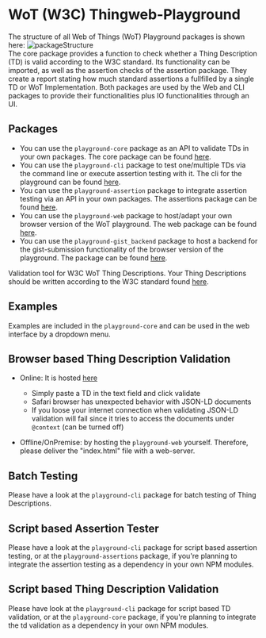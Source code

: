 # WoT (W3C) Thingweb-Playground

The structure of all Web of Things (WoT) Playground packages is shown here: ![packageStructure](https://i.imgur.com/cbleWss.png)  
The core package provides a function to check whether a Thing Description (TD) is valid according to the W3C standard.
Its functionality can be imported, as well as the assertion checks of the assertion package.
They create a report stating how much standard assertions a fullfilled by a single TD or WoT Implementation.
Both packages are used by the Web and CLI packages to provide their functionalities plus IO functionalities through an UI.

## Packages

* You can use the `playground-core` package as an API to validate TDs in your own packages. The core package can be found [here](./playground-core/).
* You can use the `playground-cli` package to test one/multiple TDs via the command line or execute assertion testing with it. The cli for the playground can be found [here](./playground-cli/).
* You can use the `playground-assertion` package to integrate assertion testing via an API in your own packages. The assertions package can be found [here](./playground-assertions/).
* You can use the `playground-web` package to host/adapt your own browser version of the WoT playground. The web package can be found [here](./playground-web/).
* You can use the `playground-gist_backend` package to host a backend for the gist-submission functionality of the browser version of the playground. The package can be found [here](./playground-gist_backend).

Validation tool for W3C WoT Thing Descriptions. Your Thing Descriptions should be written according to the W3C standard found [here](https://w3c.github.io/wot-thing-description/#).

## Examples

Examples are included in the `playground-core` and can be used in the web interface by a dropdown menu.

## Browser based Thing Description Validation

* Online: It is hosted [here](http://plugfest.thingweb.io/playground/)
  * Simply paste a TD in the text field and click validate
  * Safari browser has unexpected behavior with JSON-LD documents
  * If you loose your internet connection when validating JSON-LD validation will fail since it tries to access the documents under `@context` (can be turned off)

* Offline/OnPremise: by hosting the `playground-web` yourself. Therefore, please deliver the "index.html" file with a web-server.

## Batch Testing

Please have a look at the `playground-cli` package for batch testing of Thing Descriptions.

## Script based Assertion Tester

Please have a look at the `playground-cli` package for script based assertion testing, or at the `playground-assertions` package, if you're planning to integrate the assertion testing as a dependency in your own NPM modules.

## Script based Thing Description Validation

Please have look at the `playground-cli` package for script based TD validation, or at the `playground-core` package, if you're planning to integrate the td validation as a dependency in your own NPM modules.
